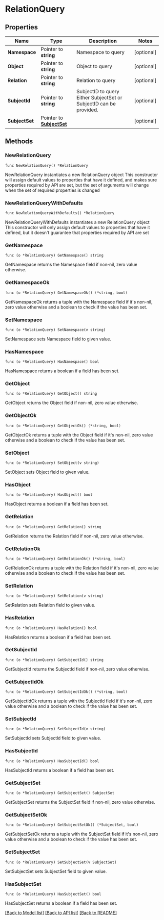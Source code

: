 # RelationQuery

## Properties

Name | Type | Description | Notes
------------ | ------------- | ------------- | -------------
**Namespace** | Pointer to **string** | Namespace to query | [optional] 
**Object** | Pointer to **string** | Object to query | [optional] 
**Relation** | Pointer to **string** | Relation to query | [optional] 
**SubjectId** | Pointer to **string** | SubjectID to query  Either SubjectSet or SubjectID can be provided. | [optional] 
**SubjectSet** | Pointer to [**SubjectSet**](SubjectSet.md) |  | [optional] 

## Methods

### NewRelationQuery

`func NewRelationQuery() *RelationQuery`

NewRelationQuery instantiates a new RelationQuery object
This constructor will assign default values to properties that have it defined,
and makes sure properties required by API are set, but the set of arguments
will change when the set of required properties is changed

### NewRelationQueryWithDefaults

`func NewRelationQueryWithDefaults() *RelationQuery`

NewRelationQueryWithDefaults instantiates a new RelationQuery object
This constructor will only assign default values to properties that have it defined,
but it doesn't guarantee that properties required by API are set

### GetNamespace

`func (o *RelationQuery) GetNamespace() string`

GetNamespace returns the Namespace field if non-nil, zero value otherwise.

### GetNamespaceOk

`func (o *RelationQuery) GetNamespaceOk() (*string, bool)`

GetNamespaceOk returns a tuple with the Namespace field if it's non-nil, zero value otherwise
and a boolean to check if the value has been set.

### SetNamespace

`func (o *RelationQuery) SetNamespace(v string)`

SetNamespace sets Namespace field to given value.

### HasNamespace

`func (o *RelationQuery) HasNamespace() bool`

HasNamespace returns a boolean if a field has been set.

### GetObject

`func (o *RelationQuery) GetObject() string`

GetObject returns the Object field if non-nil, zero value otherwise.

### GetObjectOk

`func (o *RelationQuery) GetObjectOk() (*string, bool)`

GetObjectOk returns a tuple with the Object field if it's non-nil, zero value otherwise
and a boolean to check if the value has been set.

### SetObject

`func (o *RelationQuery) SetObject(v string)`

SetObject sets Object field to given value.

### HasObject

`func (o *RelationQuery) HasObject() bool`

HasObject returns a boolean if a field has been set.

### GetRelation

`func (o *RelationQuery) GetRelation() string`

GetRelation returns the Relation field if non-nil, zero value otherwise.

### GetRelationOk

`func (o *RelationQuery) GetRelationOk() (*string, bool)`

GetRelationOk returns a tuple with the Relation field if it's non-nil, zero value otherwise
and a boolean to check if the value has been set.

### SetRelation

`func (o *RelationQuery) SetRelation(v string)`

SetRelation sets Relation field to given value.

### HasRelation

`func (o *RelationQuery) HasRelation() bool`

HasRelation returns a boolean if a field has been set.

### GetSubjectId

`func (o *RelationQuery) GetSubjectId() string`

GetSubjectId returns the SubjectId field if non-nil, zero value otherwise.

### GetSubjectIdOk

`func (o *RelationQuery) GetSubjectIdOk() (*string, bool)`

GetSubjectIdOk returns a tuple with the SubjectId field if it's non-nil, zero value otherwise
and a boolean to check if the value has been set.

### SetSubjectId

`func (o *RelationQuery) SetSubjectId(v string)`

SetSubjectId sets SubjectId field to given value.

### HasSubjectId

`func (o *RelationQuery) HasSubjectId() bool`

HasSubjectId returns a boolean if a field has been set.

### GetSubjectSet

`func (o *RelationQuery) GetSubjectSet() SubjectSet`

GetSubjectSet returns the SubjectSet field if non-nil, zero value otherwise.

### GetSubjectSetOk

`func (o *RelationQuery) GetSubjectSetOk() (*SubjectSet, bool)`

GetSubjectSetOk returns a tuple with the SubjectSet field if it's non-nil, zero value otherwise
and a boolean to check if the value has been set.

### SetSubjectSet

`func (o *RelationQuery) SetSubjectSet(v SubjectSet)`

SetSubjectSet sets SubjectSet field to given value.

### HasSubjectSet

`func (o *RelationQuery) HasSubjectSet() bool`

HasSubjectSet returns a boolean if a field has been set.


[[Back to Model list]](../README.md#documentation-for-models) [[Back to API list]](../README.md#documentation-for-api-endpoints) [[Back to README]](../README.md)


